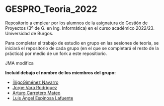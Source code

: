 # GESPRO_Teoria_2022
Repositorio a emplear por los alumnos de la asignatura de Gestión de Proyectos (3º de G. en Ing. Informática) en el curso académico 2022/23. Universidad de Burgos.

Para completar el trabajo de estudio en grupo en las sesiones de teoría, se iniciará el repositorio de cada grupo (en el que se completará el resto de la práctica) por medio de un fork a este repositiorio.


JMA modifica

**Incluid debajo el nombre de los miembros del grupo:**
<ul>
    <li><a href ="https://github.com/InigoGimenezNavarro">ÍñigoGiménez Navarro </a>
    <li><a href="https://github.com/Varix2">Jorge Vara Rodriguez </a>
    <li><a href="https://github.com/arturoCM99">Arturo Carretero Mateo</a>
    <li><a href="https://github.com/fravian99">Luis Ángel Espinosa Lafuente </a>
    <p></p>
</ul>

